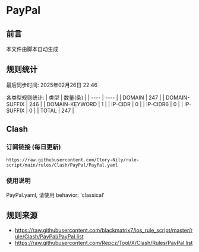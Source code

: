 # PayPal

## 前言
本文件由脚本自动生成

## 规则统计
最后同步时间: 2025年02月26日 22:46

各类型规则统计:
| 类型 | 数量(条)  | 
| ---- | ----  |
| DOMAIN | 247 | 
| DOMAIN-SUFFIX | 246 | 
| DOMAIN-KEYWORD | 1 | 
| IP-CIDR | 0 | 
| IP-CIDR6 | 0 | 
| IP-SUFFIX | 0 | 
| TOTAL | 247 | 
## Clash

### 订阅链接 (每日更新)
```
https://raw.githubusercontent.com/Ctory-Nily/rule-script/main/rules/Clash/PayPal/PayPal.yaml
```

### 使用说明
PayPal.yaml, 请使用 behavior: 'classical'

## 规则来源
- https://raw.githubusercontent.com/blackmatrix7/ios_rule_script/master/rule/Clash/PayPal/PayPal.list 
- https://raw.githubusercontent.com/Repcz/Tool/X/Clash/Rules/PayPal.list 
